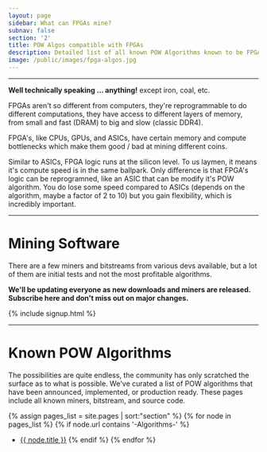 ```yaml
---
layout: page
sidebar: What can FPGAs mine?
subnav: false
section: '2'
title: POW Algos compatible with FPGAs
description: Detailed list of all known POW Algorithms known to be FPGA mineable.  This list is growing!
image: /public/images/fpga-algos.jpg
---
```


---

**Well technically speaking ... anything!**  except iron, coal, etc.

FPGAs aren't so different from computers, they're reprogrammable to do different computations, they have access to different layers of memory, from small and fast (DRAM) to big and slow (classic DDR4).  

FPGA's, like CPUs, GPUs, and ASICs, have certain memory and compute bottlenecks which make them good / bad at mining different coins.

Similar to ASICs, FPGA logic runs at the silicon level.  To us laymen, it means it's compute speed is in the same ballpark.  Only difference is that FPGA's logic can be reprogramned, like an ASIC that can be modify it's POW algorithm.  You do lose some speed compared to ASICs (depends on the algorithm, maybe a factor of 2 to 10) but you gain flexibility, which is incredibly important.

---

# Mining Software

There are a few miners and bitstreams from various devs available, but a lot of them are initial tests and not the most profitable algorithms.  

**We'll be updating everyone as new downloads and miners are released.  Subscribe here and don't miss out on major changes.**

{% include signup.html %}

---

# Known POW Algorithms

The possibilities are quite endless, the community has only scratched the surface as to what is possible.  We've curated a list of POW algorithms that have been announced, implemented, or production ready.  These pages include all known miners, bitstream, and source code. 

{% assign pages_list = site.pages | sort:"section" %}
{% for node in pages_list %}
    {% if node.url contains '-Algorithms-' %}
* [{{ node.title }}]({{node.url}})
    {% endif %}
{% endfor %}
